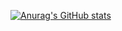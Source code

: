 [![Anurag's GitHub stats](https://github-readme-stats.vercel.app/api?username=syarifabdurrahman)](https://github.com/anuraghazra/github-readme-stats)
